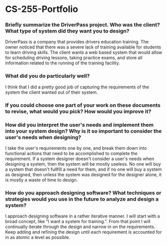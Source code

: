 # CS-255-Portfolio

### Briefly summarize the DriverPass project.  Who was the client?  What type of system did they want you to design?

DriverPass is a company that provides drivers education training.  The owner noticed that there was a severe lack of training available for students to learn driving skills.  The client wants a web based system that would allow for scheduling driving lessons, taking practice exams, and store all information related to the running of the training facility.

### What did you do particularly well?

I think that I did a pretty good job of capturing the requirements of the system the client wanted out of their system.

### If you could choose one part of your work on these documents to revise, what would you pick?  How would you improve it?



### How did you interpret the user's needs and implement them into your system design?  Why is it so important to consider the user's needs when designing?

I take the user's requirements one by one, and break them down into functional actions that need to be accomplished to complete the requirement.  If a system designer doesn't consider a user's needs when designing a system, then the system will be mostly useless.  No one will buy a system that doesn't fullfill a need for them, and if no one will buy a system as designed, then unless the system was designed for the designer alone, it is mostly a waste of time to design.

### How do you approach designing software?  What techniques or strategies would you use in the future to analyze and design a system?

I approach designing software in a rather iterative manner.  I will start with a broad concept, like "I want a system for training.".  From that point I will continually iterate through the design and narrow in on the requirements.  Keep adding and refining the design until each requirement is accounted for in as atomic a level as possible.
